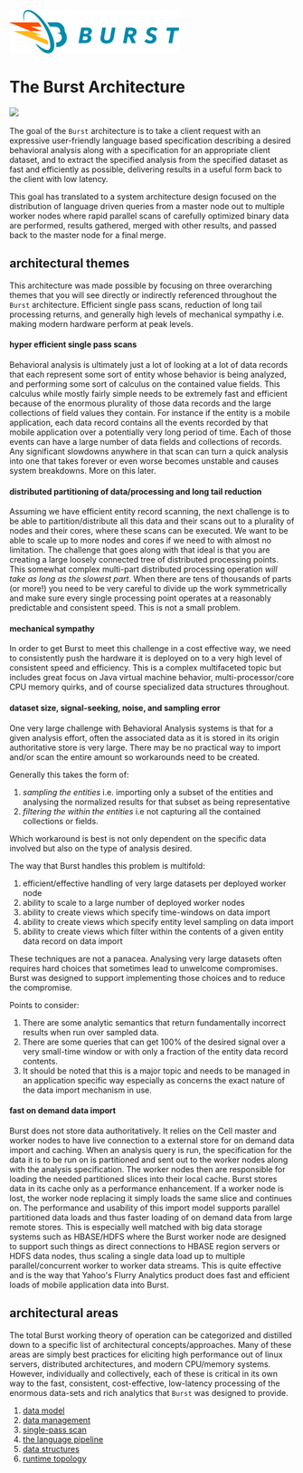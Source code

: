 ![Burst](../../documentation/burst_h_small.png)

# The Burst Architecture


![](../../image/burst_runtime.svg)

The goal of the `Burst` architecture is to take a client request
with an expressive user-friendly
language based specification describing a desired behavioral analysis 
along with a specification for an appropriate client dataset, and
to extract
the specified analysis from the specified dataset as
fast and efficiently as possible, delivering
results in a useful form back to the client with low latency.

This goal has translated to a system architecture design focused on the distribution of language
driven queries from a master node out to multiple worker nodes where rapid parallel scans
of carefully optimized binary data are performed, results gathered,
merged with other results, and passed back to the master node for a final 
merge. 

## architectural themes
This architecture was made possible by focusing on 
three overarching themes that you will see directly or indirectly
referenced throughout the `Burst` architecture. Efficient single pass scans, 
reduction of long tail processing returns, and generally high levels of 
mechanical sympathy i.e. making modern hardware perform at peak levels.

#### hyper efficient single pass scans
Behavioral analysis is ultimately just a lot of looking at a lot of data records
that each represent some sort of entity whose behavior is being analyzed,
and performing some sort of calculus on the contained value fields. This calculus
while mostly fairly simple needs to be extremely fast and efficient because
of the enormous plurality of those data records and the large collections of field values
they contain. For instance if the entity is a mobile application, each data record
contains all the events recorded by that mobile application over a potentially very
long period of time. Each of those events can have a large number of data fields
and collections of records. Any significant slowdowns anywhere in that scan
can turn a quick analysis into one that takes forever or even worse becomes
unstable and causes system breakdowns. More on this later.

#### distributed partitioning of data/processing and long tail reduction
Assuming we have efficient entity record scanning, the next challenge is to
be able to partition/distribute all this data and their scans out to a 
plurality of nodes and their cores,
where these scans can be executed. We want to be able to scale up to
more nodes and cores if we need to with almost no limitation.
The challenge that goes along with that ideal is that you are creating
a large loosely connected tree of distributed processing 
points. This somewhat complex multi-part
distributed processing operation _will take as long as the slowest part_. When
there are tens of thousands of parts (or more!) you need to be very careful to divide up
the work symmetrically and make sure every single processing point operates at a reasonably 
predictable and consistent speed. This is not a small problem.

#### mechanical sympathy
In order to get Burst to meet this challenge in a cost effective way, 
we need to consistently push the hardware it is deployed on
to a very high level of consistent speed and efficiency. This is a complex
multifaceted
topic  but includes great focus on Java virtual machine behavior, 
multi-processor/core CPU memory quirks,
and of course specialized data structures throughout. 

#### dataset size, signal-seeking, noise, and sampling error
One very large challenge with Behavioral Analysis systems is that for a given
analysis effort, often the associated data as it
is stored in its origin authoritative store is very large. There may be no practical
way to import and/or scan the entire amount so workarounds need to be created.

Generally this takes the form of:
1. _sampling the entities_ i.e. importing only a subset
of the entities and analysing the normalized results for that subset as being 
representative
2. _filtering the within the entities_ i.e not capturing all the contained 
collections or fields.

Which workaround is best is not only dependent on the specific data involved but also
on the type of analysis desired. 

The way that Burst handles this problem is multifold:

1. efficient/effective handling of very large datasets per deployed worker node
2. ability to scale to a large number of deployed worker nodes
3. ability to create views which specify time-windows on data import
4. ability to create views which specify entity level sampling on data import
5. ability to create views which filter within the contents of a given
    entity data record on data import

These techniques are not a panacea. Analysing very large datasets often requires 
hard choices that sometimes lead to unwelcome compromises. 
Burst was designed to support implementing those choices and to reduce the 
compromise. 

Points to consider:
1. There are some analytic semantics
    that return fundamentally incorrect results when run over sampled data. 
2. There are some queries that
    can get 100% of the desired signal over a very small-time window or with only a fraction
    of the entity data record contents.
3. It should be noted that this is a major topic and needs to be managed 
    in an application specific way especially as concerns the exact 
    nature of the data import mechanism in use. 

#### fast on demand data import
Burst does not store data authoritatively. It relies on the Cell master and worker nodes
to have live connection to
a external store for on demand data import and caching. When an analysis query is run,
the specification for the data it is to be run on is partitioned and
sent out to the worker nodes along with the analysis specification. 
The worker nodes then are responsible for loading
the needed partitioned slices into their local cache.
Burst stores data in its cache only as a performance enhancement.  If a worker node is lost,
the worker node replacing it simply loads the same slice and continues on.
The performance
and usability of this import model supports parallel partitioned data loads
and thus faster loading of on demand data from large remote stores. This is especially
well matched with big data storage systems such as HBASE/HDFS where the Burst worker node
are designed to support such things as direct connections to HBASE region servers
or HDFS data nodes,
thus scaling a single data load
up to multiple parallel/concurrent worker to worker data streams. This is quite effective
and is the way that Yahoo's Flurry Analytics product 
does fast and efficient loads of mobile application data into Burst.

## architectural areas
The total Burst working theory of operation can be categorized and distilled down
to a specific list of architectural concepts/approaches. Many of these areas are
simply best practices for eliciting high performance out of
linux servers, distributed architectures, and modern CPU/memory systems.
However, individually and collectively, each of these
is critical in its own way to the fast, consistent,
cost-effective, low-latency processing of the enormous data-sets and rich
analytics that `Burst` was designed to provide.

1. [data model](concepts/burst_data_model.md)
4. [data management](concepts/burst_data_management.md)
2. [single-pass scan](concepts/burst_singlepass_scan.md)
3. [the language pipeline](concepts/burst_language_pipeline.md)
1. [data structures](concepts/burst_data_structures.md)
1. [runtime topology](concepts/burst_runtime_topology.md)
